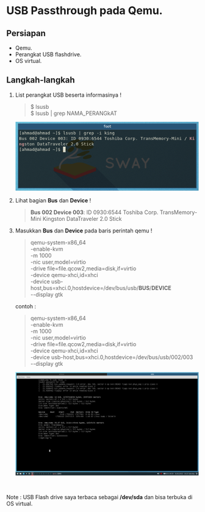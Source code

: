 # USB Passthrough pada Qemu. 

## Persiapan

- Qemu.
- Perangkat USB flashdrive.
- OS virtual.

## Langkah-langkah

1. List perangkat USB beserta informasinya !

	> $ lsusb \
	> $ lsusb | grep NAMA_PERANGkAT

	![lsusb](https://github.com/ahmadraniri1994/Tutur-Tinular/blob/main/Qemu-usb/2022-01-01T18:58:51%2C139035885%2B07:00.png)

1. Lihat bagian **Bus** dan **Device** !

	> **Bus 002 Device 003**: ID 0930:6544 Toshiba Corp. TransMemory-Mini Kingston DataTraveler 2.0 Stick

1. Masukkan **Bus** dan **Device** pada baris perintah qemu !

	> qemu-system-x86_64 \
   -enable-kvm \
   -m 1000 \
   -nic user,model=virtio \
   -drive file=file.qcow2,media=disk,if=virtio \
   -device qemu-xhci,id=xhci \
   -device usb-host,bus=xhci.0,hostdevice=/dev/bus/usb/**BUS**/**DEVICE** \
   --display gtk 

   contoh :

	> qemu-system-x86_64 \
   -enable-kvm \
   -m 1000 \
   -nic user,model=virtio \
   -drive file=file.qcow2,media=disk,if=virtio \
   -device qemu-xhci,id=xhci \
   -device usb-host,bus=xhci.0,hostdevice=/dev/bus/usb/002/003 \
   --display gtk 
   
   	![Perintah](https://github.com/ahmadraniri1994/Tutur-Tinular/blob/main/Qemu-usb/2022-01-01T18:25:49%2C036602942%2B07:00.png)
<br>

Note : USB Flash drive saya terbaca sebagai **/dev/sda** dan bisa terbuka di OS virtual.
